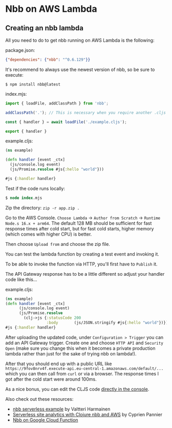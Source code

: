 # Nbb on AWS Lambda

## Creating an nbb lambda

All you need to do to get nbb running on AWS Lambda is the following:

package.json:
``` json
{"dependencies": {"nbb": "^0.6.129"}}
```

It's recommend to always use the newest version of nbb, so be sure to execute:

``` shell
$ npm install nbb@latest
```

index.mjs:
``` javascript
import { loadFile, addClassPath } from 'nbb';

addClassPath('.'); // This is necessary when you require another .cljs file

const { handler } = await loadFile('./example.cljs');

export { handler }
```

example.cljs:
``` clojure
(ns example)

(defn handler [event _ctx]
  (js/console.log event)
  (js/Promise.resolve #js{:hello "world"}))

#js {:handler handler}
```

Test if the code runs locally:

``` clojure
$ node index.mjs
```

Zip the directory: `zip -r app.zip .`

Go to the AWS Console. `Choose Lambda` -> `Author from Scratch` -> `Runtime Node.s 16.x + arm64`.
The default 128 MB should be sufficient for fast response
times after cold start, but for fast cold starts, higher memory (which comes
with higher CPU) is better.

Then choose `Upload from` and choose the zip file.

You can test the lambda function by creating a test event and invoking it.

To be able to invoke the function via HTTP, you'll first have to `Publish` it.

The API Gateway response has to be a little different so adjust your handler code like this...

example.cljs:
```clojure
(ns example)
(defn handler [event _ctx]
      (js/console.log event)
      (js/Promise.resolve
        (clj->js {:statusCode 200
                  :body       (js/JSON.stringify #js{:hello "world"})})))
#js {:handler handler}
```

After uploading the updated code, under `Configuration > Trigger` you can add an
API Gateway trigger. Create one and choose `HTTP API` and `Security Open` (make
sure you change this when it becomes a private production lambda rather than
just for the sake of trying nbb on lambda!).

After that you should end up with a public URL like
`https://9fov8nrv4f.execute-api.eu-central-1.amazonaws.com/default/...` which
you can then call from `curl` or via a browser. The response times I got after
the cold start were around 100ms.

As a nice bonus, you can edit the CLJS code [directly in the console](https://twitter.com/borkdude/status/1479786184557617160).

Also check out these resources:

- [nbb serverless example](https://github.com/vharmain/nbb-serverless-example)
by Valtteri Harmainen
- [Serverless site analytics with Clojure nbb and AWS](https://www.loop-code-recur.io/simple-site-analytics-with-serverless-clojure/) by Cyprien Pannier
- [Nbb on Google Cloud Function](gcloud_functions.md)
